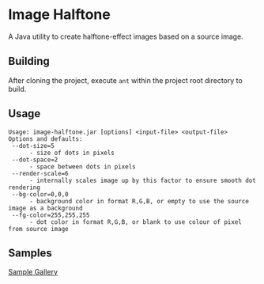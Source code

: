 # Image Halftone

A Java utility to create halftone-effect images based on a source image.

## Building

After cloning the project, execute `ant` within the project root directory to build.


## Usage

```
Usage: image-halftone.jar [options] <input-file> <output-file>
Options and defaults:
 --dot-size=5
      - size of dots in pixels
 --dot-space=2
      - space between dots in pixels
 --render-scale=6
      - internally scales image up by this factor to ensure smooth dot rendering
 --bg-color=0,0,0
      - background color in format R,G,B, or empty to use the source image as a background
 --fg-color=255,255,255
      - dot color in format R,G,B, or blank to use colour of pixel from source image
```

## Samples

[Sample Gallery](https://imgur.com/a/TIGx4)
